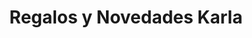 ---
title: "Regalos y Novedades Karla"
url: /temascalcingo/regalos-y-novedades-karla/
shop: Andenken
---